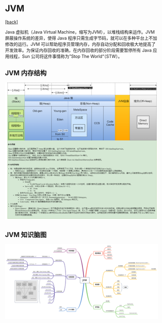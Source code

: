 # JVM

[[back]](../README.md)

Java 虚拟机（Java Virtual Machine，缩写为JVM），以堆栈结构来运作。JVM 屏蔽操作系统的差异，使得 Java 程序只需生成字节码，就可以在多种平台上不加修改的运行。JVM 可以帮助程序员管理内存，内存自动分配和回收极大地提高了开发效率。为保证内存回收的准确，在内存回收的部分阶段需要暂停所有 Java 应用线程，Sun 公司将这件事情称为”Stop The World“（STW）。

## JVM 内存结构

![](./draw/1.JVM内存结构.png)

## JVM 知识脑图

![](./mind/1.JVM.png)

